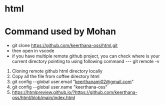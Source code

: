 # html

# Command used by Mohan

- git clone https://github.com/keerthana-oss/html.git
- then open in vscode
- if you have multiple remote github project, you can check where is your current directory pointing to using following command
  --- git remote -v

1. Cloning remote github html directory locally
2. Copy all the file from coffee directory html
3. git config --global user.email "keerthanamj02@gmail.com"
4. git config --global user.name "keerthana-oss"
5. https://htmlpreview.github.io/?https://github.com/keerthana-oss/html/blob/main/index.html
